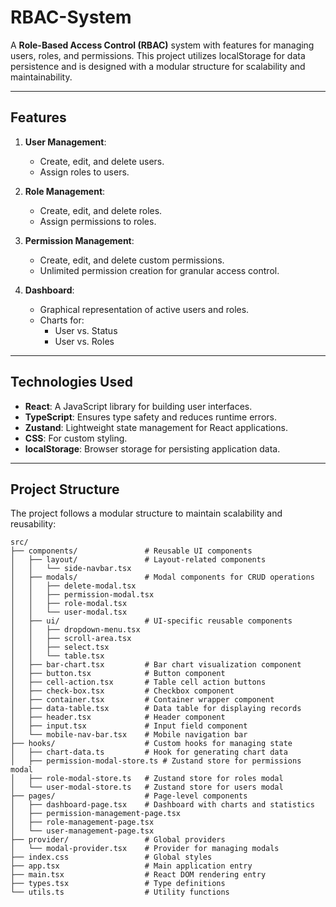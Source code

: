 # RBAC-System
A **Role-Based Access Control (RBAC)** system with features for managing users, roles, and permissions. This project utilizes localStorage for data persistence and is designed with a modular structure for scalability and maintainability.

---

## Features

1. **User Management**:
   - Create, edit, and delete users.
   - Assign roles to users.

2. **Role Management**:
   - Create, edit, and delete roles.
   - Assign permissions to roles.

3. **Permission Management**:
   - Create, edit, and delete custom permissions.
   - Unlimited permission creation for granular access control.

4. **Dashboard**:
   - Graphical representation of active users and roles.
   - Charts for:
     - User vs. Status
     - User vs. Roles

---

## Technologies Used

- **React**: A JavaScript library for building user interfaces.
- **TypeScript**: Ensures type safety and reduces runtime errors.
- **Zustand**: Lightweight state management for React applications.
- **CSS**: For custom styling.
- **localStorage**: Browser storage for persisting application data.

---

## Project Structure

The project follows a modular structure to maintain scalability and reusability:

```plaintext
src/
├── components/               # Reusable UI components
│   ├── layout/               # Layout-related components
│   │   └── side-navbar.tsx
│   ├── modals/               # Modal components for CRUD operations
│   │   ├── delete-modal.tsx
│   │   ├── permission-modal.tsx
│   │   ├── role-modal.tsx
│   │   └── user-modal.tsx
│   ├── ui/                   # UI-specific reusable components
│   │   ├── dropdown-menu.tsx
│   │   ├── scroll-area.tsx
│   │   ├── select.tsx
│   │   └── table.tsx
│   ├── bar-chart.tsx         # Bar chart visualization component
│   ├── button.tsx            # Button component
│   ├── cell-action.tsx       # Table cell action buttons
│   ├── check-box.tsx         # Checkbox component
│   ├── container.tsx         # Container wrapper component
│   ├── data-table.tsx        # Data table for displaying records
│   ├── header.tsx            # Header component
│   ├── input.tsx             # Input field component
│   └── mobile-nav-bar.tsx    # Mobile navigation bar
├── hooks/                    # Custom hooks for managing state
│   ├── chart-data.ts         # Hook for generating chart data
│   ├── permission-modal-store.ts # Zustand store for permissions modal
│   ├── role-modal-store.ts   # Zustand store for roles modal
│   └── user-modal-store.ts   # Zustand store for users modal
├── pages/                    # Page-level components
│   ├── dashboard-page.tsx    # Dashboard with charts and statistics
│   ├── permission-management-page.tsx
│   ├── role-management-page.tsx
│   └── user-management-page.tsx
├── provider/                 # Global providers
│   └── modal-provider.tsx    # Provider for managing modals
├── index.css                 # Global styles
├── app.tsx                   # Main application entry
├── main.tsx                  # React DOM rendering entry
├── types.tsx                 # Type definitions
└── utils.ts                  # Utility functions

